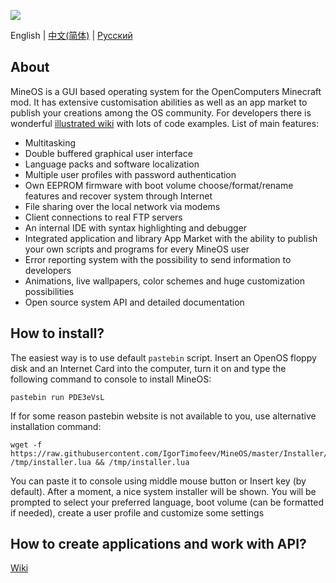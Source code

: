 ![](https://i.imgur.com/Ki5bX0I.gif)

English | [中文(简体)](https://github.com/FreshGame1/FreshOS-Lua/blob/master/README-zh_CN.md) | [Русский](https://github.com/FreshGame1/FreshOS-Lua/blob/master/README-ru_RU.md)

## About

MineOS is a GUI based operating system for the OpenComputers Minecraft mod. It has extensive customisation abilities as well as an app market to publish your creations among the OS community. For developers there is wonderful [illustrated wiki](https://github.com/IgorTimofeev/MineOS/wiki) with lots of code examples. List of main features:

-   Multitasking
-   Double buffered graphical user interface
-   Language packs and software localization
-   Multiple user profiles with password authentication
-   Own EEPROM firmware with boot volume choose/format/rename features and recover system through Internet
-   File sharing over the local network via modems
-   Client connections to real FTP servers
-   An internal IDE with syntax highlighting and debugger 
-   Integrated application and library App Market with the ability to publish your own scripts and programs for every MineOS user
-   Error reporting system with the possibility to send information to developers
-   Animations, live wallpapers, color schemes and huge customization possibilities
-   Open source system API and detailed documentation

## How to install?

The easiest way is to use default `pastebin` script. Insert an OpenOS floppy disk and an Internet Card into the computer, turn it on and type the following command to console to install MineOS:

	pastebin run PDE3eVsL

If for some reason pastebin website is not available to you, use alternative installation command:

	wget -f https://raw.githubusercontent.com/IgorTimofeev/MineOS/master/Installer/OpenOS.lua /tmp/installer.lua && /tmp/installer.lua

You can paste it to console using middle mouse button or Insert key (by default). After a moment, a nice system installer will be shown. You will be prompted to select your preferred language, boot volume (can be formatted if needed), create a user profile and customize some settings

## How to create applications and work with API?

[Wiki](https://github.com/IgorTimofeev/MineOS/wiki)
